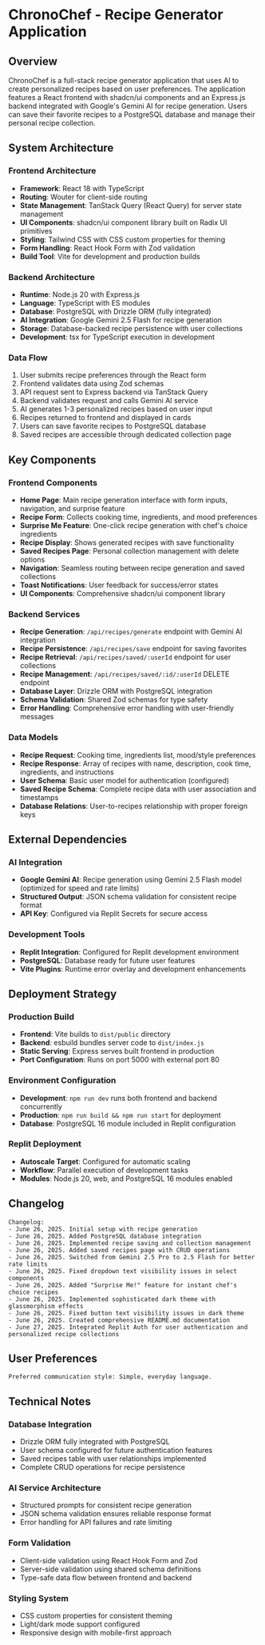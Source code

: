 # ChronoChef - Recipe Generator Application

## Overview

ChronoChef is a full-stack recipe generator application that uses AI to create personalized recipes based on user preferences. The application features a React frontend with shadcn/ui components and an Express.js backend integrated with Google's Gemini AI for recipe generation. Users can save their favorite recipes to a PostgreSQL database and manage their personal recipe collection.

## System Architecture

### Frontend Architecture
- **Framework**: React 18 with TypeScript
- **Routing**: Wouter for client-side routing
- **State Management**: TanStack Query (React Query) for server state management
- **UI Components**: shadcn/ui component library built on Radix UI primitives
- **Styling**: Tailwind CSS with CSS custom properties for theming
- **Form Handling**: React Hook Form with Zod validation
- **Build Tool**: Vite for development and production builds

### Backend Architecture
- **Runtime**: Node.js 20 with Express.js
- **Language**: TypeScript with ES modules
- **Database**: PostgreSQL with Drizzle ORM (fully integrated)
- **AI Integration**: Google Gemini 2.5 Flash for recipe generation
- **Storage**: Database-backed recipe persistence with user collections
- **Development**: tsx for TypeScript execution in development

### Data Flow
1. User submits recipe preferences through the React form
2. Frontend validates data using Zod schemas
3. API request sent to Express backend via TanStack Query
4. Backend validates request and calls Gemini AI service
5. AI generates 1-3 personalized recipes based on user input
6. Recipes returned to frontend and displayed in cards
7. Users can save favorite recipes to PostgreSQL database
8. Saved recipes are accessible through dedicated collection page

## Key Components

### Frontend Components
- **Home Page**: Main recipe generation interface with form inputs, navigation, and surprise feature
- **Recipe Form**: Collects cooking time, ingredients, and mood preferences
- **Surprise Me Feature**: One-click recipe generation with chef's choice ingredients
- **Recipe Display**: Shows generated recipes with save functionality
- **Saved Recipes Page**: Personal collection management with delete options
- **Navigation**: Seamless routing between recipe generation and saved collections
- **Toast Notifications**: User feedback for success/error states
- **UI Components**: Comprehensive shadcn/ui component library

### Backend Services
- **Recipe Generation**: `/api/recipes/generate` endpoint with Gemini AI integration
- **Recipe Persistence**: `/api/recipes/save` endpoint for saving favorites
- **Recipe Retrieval**: `/api/recipes/saved/:userId` endpoint for user collections
- **Recipe Management**: `/api/recipes/saved/:id/:userId` DELETE endpoint
- **Database Layer**: Drizzle ORM with PostgreSQL integration
- **Schema Validation**: Shared Zod schemas for type safety
- **Error Handling**: Comprehensive error handling with user-friendly messages

### Data Models
- **Recipe Request**: Cooking time, ingredients list, mood/style preferences
- **Recipe Response**: Array of recipes with name, description, cook time, ingredients, and instructions
- **User Schema**: Basic user model for authentication (configured)
- **Saved Recipe Schema**: Complete recipe data with user association and timestamps
- **Database Relations**: User-to-recipes relationship with proper foreign keys

## External Dependencies

### AI Integration
- **Google Gemini AI**: Recipe generation using Gemini 2.5 Flash model (optimized for speed and rate limits)
- **Structured Output**: JSON schema validation for consistent recipe format
- **API Key**: Configured via Replit Secrets for secure access

### Development Tools
- **Replit Integration**: Configured for Replit development environment
- **PostgreSQL**: Database ready for future user features
- **Vite Plugins**: Runtime error overlay and development enhancements

## Deployment Strategy

### Production Build
- **Frontend**: Vite builds to `dist/public` directory
- **Backend**: esbuild bundles server code to `dist/index.js`
- **Static Serving**: Express serves built frontend in production
- **Port Configuration**: Runs on port 5000 with external port 80

### Environment Configuration
- **Development**: `npm run dev` runs both frontend and backend concurrently
- **Production**: `npm run build && npm run start` for deployment
- **Database**: PostgreSQL 16 module included in Replit configuration

### Replit Deployment
- **Autoscale Target**: Configured for automatic scaling
- **Workflow**: Parallel execution of development tasks
- **Modules**: Node.js 20, web, and PostgreSQL 16 modules enabled

## Changelog

```
Changelog:
- June 26, 2025. Initial setup with recipe generation
- June 26, 2025. Added PostgreSQL database integration
- June 26, 2025. Implemented recipe saving and collection management
- June 26, 2025. Added saved recipes page with CRUD operations
- June 26, 2025. Switched from Gemini 2.5 Pro to 2.5 Flash for better rate limits
- June 26, 2025. Fixed dropdown text visibility issues in select components
- June 26, 2025. Added "Surprise Me!" feature for instant chef's choice recipes
- June 26, 2025. Implemented sophisticated dark theme with glassmorphism effects
- June 26, 2025. Fixed button text visibility issues in dark theme
- June 26, 2025. Created comprehensive README.md documentation
- June 27, 2025. Integrated Replit Auth for user authentication and personalized recipe collections
```

## User Preferences

```
Preferred communication style: Simple, everyday language.
```

## Technical Notes

### Database Integration
- Drizzle ORM fully integrated with PostgreSQL
- User schema configured for future authentication features
- Saved recipes table with user relationships implemented
- Complete CRUD operations for recipe persistence

### AI Service Architecture
- Structured prompts for consistent recipe generation
- JSON schema validation ensures reliable response format
- Error handling for API failures and rate limiting

### Form Validation
- Client-side validation using React Hook Form and Zod
- Server-side validation using shared schema definitions
- Type-safe data flow between frontend and backend

### Styling System
- CSS custom properties for consistent theming
- Light/dark mode support configured
- Responsive design with mobile-first approach